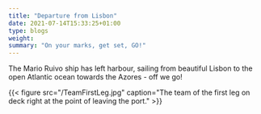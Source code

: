 ```yaml
---
title: "Departure from Lisbon"
date: 2021-07-14T15:33:25+01:00
type: blogs
weight: 
summary: "On your marks, get set, GO!"
---
```

The Mario Ruivo ship has left harbour, sailing from beautiful Lisbon to the open Atlantic ocean towards the Azores - off we go! 

{{< figure src="/TeamFirstLeg.jpg" caption="The team of the first leg on deck right at the point of leaving the port." >}}
